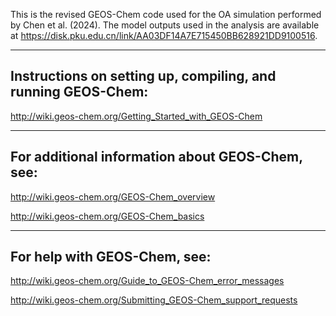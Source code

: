 This is  the revised GEOS-Chem code used for the OA simulation performed by Chen et al. (2024).
The model outputs used in the analysis are available at https://disk.pku.edu.cn/link/AA03DF14A7E715450BB628921DD9100516.

----------------------------------------------------
Instructions on setting up, compiling, and running GEOS-Chem:
----------------------------------------------------

http://wiki.geos-chem.org/Getting_Started_with_GEOS-Chem


----------------------------------------------------
For additional information about GEOS-Chem, see:
----------------------------------------------------

http://wiki.geos-chem.org/GEOS-Chem_overview	

http://wiki.geos-chem.org/GEOS-Chem_basics


----------------------------------------------------
For help with GEOS-Chem, see:
----------------------------------------------------

http://wiki.geos-chem.org/Guide_to_GEOS-Chem_error_messages

http://wiki.geos-chem.org/Submitting_GEOS-Chem_support_requests
